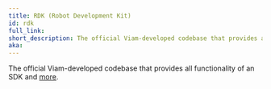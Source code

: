 ```yaml
---
title: RDK (Robot Development Kit)
id: rdk
full_link:
short_description: The official Viam-developed codebase that provides all functionality of an SDK and more.
aka:
---
```


The official Viam-developed codebase that provides all functionality of an SDK and [more](/program/rdk/).
